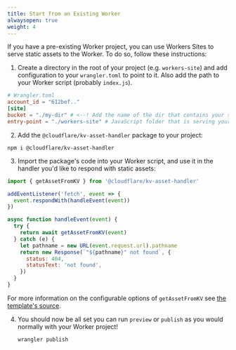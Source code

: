 ```yaml
---
title: Start from an Existing Worker
alwaysopen: true
weight: 4
---
```


If you have a pre-existing Worker project, you can use Workers Sites to serve static assets to the Worker. To do so, follow these instructions:

1. Create a directory in the root of your project (e.g. `workers-site`) and add configuration to your `wrangler.toml` to point to it. Also add the path to your Worker script (probably `index.js`).

```toml
# Wrangler.toml
account_id = "612bef.."
[site]
bucket = "./my-dir" # <--! Add the name of the dir that contains your static assets
entry-point = "./workers-site" # JavaScript folder that is serving your assets 
```

2. Add the `@cloudflare/kv-asset-handler` package to your project:

```
npm i @cloudflare/kv-asset-handler
```

3. Import the package's code into your Worker script, and use it in the handler you'd like to respond with static assets:

```javascript
import { getAssetFromKV } from '@cloudflare/kv-asset-handler'

addEventListener('fetch', event => {
  event.respondWith(handleEvent(event))
})

async function handleEvent(event) {
  try {
    return await getAssetFromKV(event)
  } catch (e) {
    let pathname = new URL(event.request.url).pathname
    return new Response(`"${pathname}" not found`, {
      status: 404,
      statusText: 'not found',
    })
  }
}
```
For more information on the configurable options of `getAssetFromKV` see [the template's source](https://github.com/cloudflare/worker-sites-template/blob/master/workers-site/index.js).

4. You should now be all set you can run `preview` or `publish` as you would normally with your Worker project!

   ```
   wrangler publish
   ```